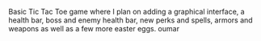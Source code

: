 Basic Tic Tac Toe game where I plan on adding a graphical interface,
a health bar, boss and enemy health bar, new perks and spells, armors and weapons
as well as a few more easter eggs.
oumar
